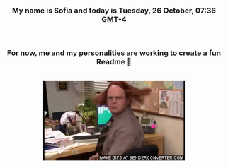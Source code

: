 


<div align="center">
<h3 >My name is Sofia and today is Tuesday, 26 October, 07:36 GMT-4</h3><br>
<h3 >For now, me and my personalities are working to create a fun Readme 👋
</h3><br>
<img src='img/dwight.gif' alt='working...'/>
</div>
